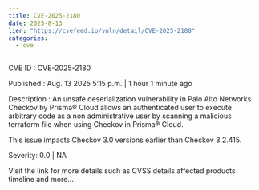 ```yaml
--- 
title: CVE-2025-2180
date: 2025-8-13
lien: "https://cvefeed.io/vuln/detail/CVE-2025-2180"
categories:
  - cve
---
```


CVE ID : CVE-2025-2180

Published :  Aug. 13
2025
5:15 p.m. | 1 hour
1 minute ago

Description : An unsafe deserialization vulnerability in Palo Alto Networks Checkov by Prisma® Cloud allows an authenticated user to execute arbitrary code as a non administrative user by scanning a malicious terraform file when using Checkov in Prisma® Cloud.

This issue impacts Checkov 3.0 versions earlier than Checkov 3.2.415.

Severity: 0.0 | NA

Visit the link for more details
such as CVSS details
affected products
timeline
and more...
